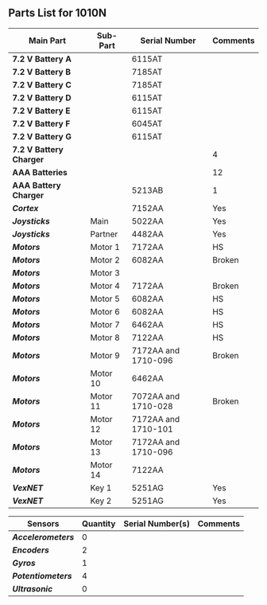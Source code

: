 ## Parts List for 1010N

Main Part                 | Sub-Part             | Serial Number        | Comments
------------------------- | -------------------- | -------------------- | --------------------
**7.2 V Battery A**       |                      | 6115AT                     |  
**7.2 V Battery B**       |                      | 7185AT                     |  
**7.2 V Battery C**       |                      | 7185AT                     |  
**7.2 V Battery D**       |                      | 6115AT                     |
**7.2 V Battery E**       |                      | 6115AT                     |  
**7.2 V Battery F**       |                      | 6045AT                     |  
**7.2 V Battery G**       |                      | 6115AT                     |  
**7.2 V Battery Charger** |                      |                            |  4
**AAA Batteries**         |                      |                            |  12
**AAA Battery Charger**   |                      | 5213AB                     |  1
**_Cortex_**              |                      | 7152AA                     |  Yes
**_Joysticks_**           | Main                 | 5022AA                     |  Yes
**_Joysticks_**           | Partner              | 4482AA                     |  Yes
**_Motors_**              | Motor 1              | 7172AA                     |  HS
**_Motors_**              | Motor 2              | 6082AA                     |  Broken
**_Motors_**              | Motor 3              |                            |  
**_Motors_**              | Motor 4              | 7172AA                     |  Broken
**_Motors_**              | Motor 5              | 6082AA                     |  HS
**_Motors_**              | Motor 6              | 6082AA                     |  HS
**_Motors_**              | Motor 7              | 6462AA                     |  HS
**_Motors_**              | Motor 8              | 7122AA                     |  HS
**_Motors_**              | Motor 9              | 7172AA and 1710-096        |  Broken
**_Motors_**              | Motor 10             | 6462AA                     |  
**_Motors_**              | Motor 11             | 7072AA and 1710-028        |  Broken
**_Motors_**              | Motor 12             | 7172AA and 1710-101        |  
**_Motors_**              | Motor 13             | 7172AA and 1710-096        |  
**_Motors_**              | Motor 14             | 7122AA                     |  
**_VexNET_**              | Key 1                | 5251AG                     |  Yes
**_VexNET_**              | Key 2                | 5251AG                     |  Yes


Sensors                | Quantity     | Serial Number(s)     | Comments
---------------------- | ------------ | -------------------- | --------------------
**_Accelerometers_**   |  0           |                      |  
**_Encoders_**         |  2           |                      |  
**_Gyros_**            |  1           |                      |  
**_Potentiometers_**   |  4           |                      |  
**_Ultrasonic_**       |  0           |                      |  

